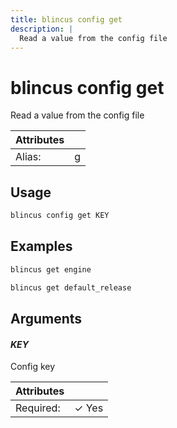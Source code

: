 ```yaml
---
title: blincus config get
description: | 
  Read a value from the config file
---
```


# blincus config get

Read a value from the config file

| Attributes       | &nbsp;
|------------------|-------------
| Alias:           | g

## Usage

```bash
blincus config get KEY
```

## Examples

```bash
blincus get engine
```

```bash
blincus get default_release
```

## Arguments

#### *KEY*

Config key

| Attributes      | &nbsp;
|-----------------|-------------
| Required:       | ✓ Yes


